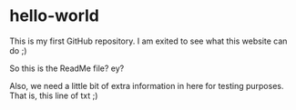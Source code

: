 # hello-world
This is my first GitHub repository. I am exited to see what this website can do ;)

So this is the ReadMe file? ey?

Also, we need a little bit of extra information in here for testing purposes. That is, this line of txt ;)

